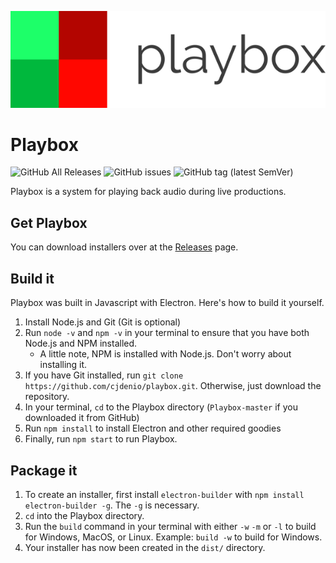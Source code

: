 ![Playbox logo](https://github.com/cjdenio/playbox/blob/master/img/logo_dark_small.png)
# Playbox

![GitHub All Releases](https://img.shields.io/github/downloads/cjdenio/playbox/total.svg)
![GitHub issues](https://img.shields.io/github/issues/cjdenio/playbox.svg)
![GitHub tag (latest SemVer)](https://img.shields.io/github/tag/cjdenio/playbox.svg?label=version)

Playbox is a system for playing back audio during live productions.

## Get Playbox

You can download installers over at the [Releases](https://github.com/cjdenio/playbox/releases/latest) page. 

## Build it

Playbox was built in Javascript with Electron. Here's how to build it yourself.
1. Install Node.js and Git (Git is optional)
2. Run `node -v` and `npm -v` in your terminal to ensure that you have both Node.js and NPM installed.
    * A little note, NPM is installed with Node.js. Don't worry about installing it.
3. If you have Git installed, run `git clone https://github.com/cjdenio/playbox.git`.
Otherwise, just download the repository.
4. In your terminal, `cd` to the Playbox directory (`Playbox-master` if you downloaded it from GitHub)
5. Run `npm install` to install Electron and other required goodies
6. Finally, run `npm start` to run Playbox.

## Package it

1. To create an installer, first install `electron-builder` with `npm install electron-builder -g`. The `-g` is necessary.
2. `cd` into the Playbox directory.
3. Run the `build` command in your terminal with either `-w` `-m` or `-l` to build for Windows, MacOS, or Linux. Example: `build -w` to build for Windows.
4. Your installer has now been created in the `dist/` directory.
